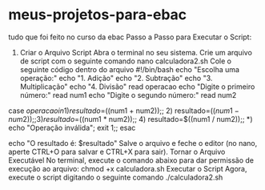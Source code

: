# meus-projetos-para-ebac
 tudo que foi feito no curso da ebac 
Passo a Passo para Executar o Script:
1. Criar o Arquivo Script
Abra o terminal no seu sistema.
Crie um arquivo de script com o seguinte comando
nano calculadora2.sh
Cole o seguinte código dentro do arquivo
#!/bin/bash
echo "Escolha uma operação:"
echo "1. Adição"
echo "2. Subtração"
echo "3. Multiplicação"
echo "4. Divisão"
read operacao
echo "Digite o primeiro número:"
read num1
echo "Digite o segundo número:"
read num2

case $operacao in
    1) resultado=$((num1 + num2));;
    2) resultado=$((num1 - num2));;
    3) resultado=$((num1 * num2));;
    4) resultado=$((num1 / num2));;
    *) echo "Operação inválida"; exit 1;;
esac

echo "O resultado é: $resultado"
Salve o arquivo e feche o editor (no nano, aperte CTRL+O para salvar e CTRL+X para sair).
Tornar o Arquivo Executável
No terminal, execute o comando abaixo para dar permissão de execução ao arquivo:
chmod +x calculadora.sh
 Executar o Script
Agora, execute o script digitando o seguinte comando
./calculadora2.sh
